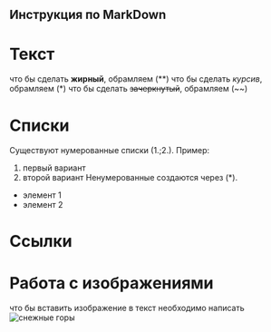 ## Инструкция по MarkDown

# Текст
 что бы сделать **жирный**, обрамляем (**)
 что бы сделать *курсив*, обрамляем (*)
 что бы сделать ~~зачеркнутый~~, обрамляем (~~)

# Списки
Существуют нумерованные списки (1.;2.). Пример:
1. первый вариант
2. второй вариант
Ненумерованные создаются через (*).
* элемент 1 
* элемент 2

# Ссылки

# Работа с изображениями
что бы вставить изображение в текст необходимо написать ![снежные горы](high.jpg)